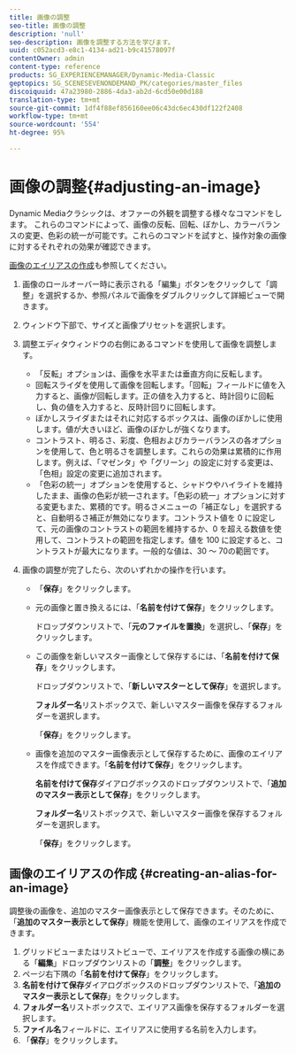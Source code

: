 ```yaml
---
title: 画像の調整
seo-title: 画像の調整
description: 'null'
seo-description: 画像を調整する方法を学びます。
uuid: c052acd3-e8c1-4134-ad21-b9c41578097f
contentOwner: admin
content-type: reference
products: SG_EXPERIENCEMANAGER/Dynamic-Media-Classic
geptopics: SG_SCENESEVENONDEMAND_PK/categories/master_files
discoiquuid: 47a23980-2886-4da3-ab2d-6cd50e00d188
translation-type: tm+mt
source-git-commit: 1df4f88ef856160ee06c43dc6ec430df122f2408
workflow-type: tm+mt
source-wordcount: '554'
ht-degree: 95%

---
```



# 画像の調整{#adjusting-an-image}

Dynamic Mediaクラシックは、オファーの外観を調整する様々なコマンドをします。 これらのコマンドによって、画像の反転、回転、ぼかし、カラーバランスの変更、色彩の統一が可能です。これらのコマンドを試すと、操作対象の画像に対するそれぞれの効果が確認できます。

[画像のエイリアスの作成](adjusting-image.md#creating_an_alias_for_an_image)も参照してください。

1. 画像のロールオーバー時に表示される「編集」ボタンをクリックして「調整」を選択するか、参照パネルで画像をダブルクリックして詳細ビューで開きます。
1. ウィンドウ下部で、サイズと画像プリセットを選択します。
1. 調整エディタウィンドウの右側にあるコマンドを使用して画像を調整します。

   * 「反転」オプションは、画像を水平または垂直方向に反転します。
   * 回転スライダを使用して画像を回転します。「回転」フィールドに値を入力すると、画像が回転します。正の値を入力すると、時計回りに回転し、負の値を入力すると、反時計回りに回転します。
   * ぼかしスライダまたはそれに対応するボックスは、画像のぼかしに使用します。値が大きいほど、画像のぼかしが強くなります。
   * コントラスト、明るさ、彩度、色相およびカラーバランスの各オプションを使用して、色と明るさを調整します。これらの効果は累積的に作用します。例えば、「マゼンタ」や「グリーン」の設定に対する変更は、「色相」設定の変更に追加されます。
   * 「色彩の統一」オプションを使用すると、シャドウやハイライトを維持したまま、画像の色彩が統一されます。「色彩の統一」オプションに対する変更もまた、累積的です。明るさメニューの「補正なし」を選択すると、自動明るさ補正が無効になります。コントラスト値を 0 に設定して、元の画像のコントラストの範囲を維持するか、0 を超える数値を使用して、コントラストの範囲を指定します。値を 100 に設定すると、コントラストが最大になります。一般的な値は、30 ～ 70の範囲です。

1. 画像の調整が完了したら、次のいずれかの操作を行います。

   * 「**保存**」をクリックします。
   * 元の画像と置き換えるには、「**名前を付けて保存**」をクリックします。

      ドロップダウンリストで、「**元のファイルを置換**」を選択し、「**保存**」をクリックします。

   * この画像を新しいマスター画像として保存するには、「**名前を付けて保存**」をクリックします。

      ドロップダウンリストで、「**新しいマスターとして保存**」を選択します。

      **フォルダー名**&#x200B;リストボックスで、新しいマスター画像を保存するフォルダーを選択します。

      「**保存**」をクリックします。

   * 画像を追加のマスター画像表示として保存するために、画像のエイリアスを作成できます。「**名前を付けて保存**」をクリックします。

      **名前を付けて保存**&#x200B;ダイアログボックスのドロップダウンリストで、「**追加のマスター表示として保存**」をクリックします。

      **フォルダー名**&#x200B;リストボックスで、新しいマスター画像を保存するフォルダーを選択します。

      「**保存**」をクリックします。

## 画像のエイリアスの作成 {#creating-an-alias-for-an-image}

調整後の画像を、追加のマスター画像表示として保存できます。そのために、「**追加のマスター表示として保存**」機能を使用して、画像のエイリアスを作成できます。

1. グリッドビューまたはリストビューで、エイリアスを作成する画像の横にある「**編集**」ドロップダウンリストの「**調整**」をクリックします。
1. ページ右下隅の「**名前を付けて保存**」をクリックします。
1. **名前を付けて保存**&#x200B;ダイアログボックスのドロップダウンリストで、「**追加のマスター表示として保存**」をクリックします。
1. **フォルダー名**&#x200B;リストボックスで、エイリアス画像を保存するフォルダーを選択します。
1. **ファイル名**&#x200B;フィールドに、エイリアスに使用する名前を入力します。
1. 「**保存**」をクリックします。

